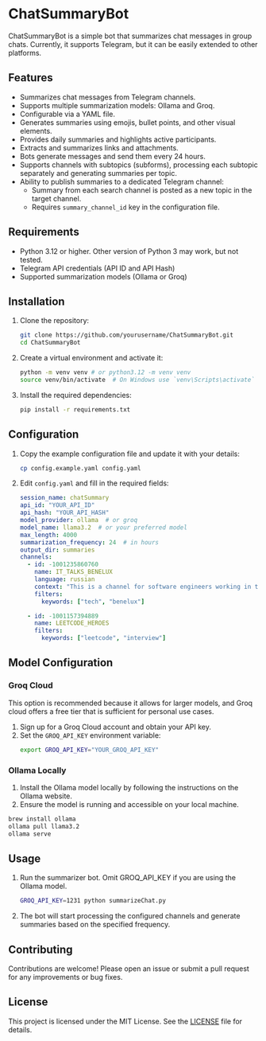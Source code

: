 # ChatSummaryBot

ChatSummaryBot is a simple bot that summarizes chat messages in group chats. Currently, it supports Telegram, but it can be easily extended to other platforms.

## Features

- Summarizes chat messages from Telegram channels.
- Supports multiple summarization models: Ollama and Groq.
- Configurable via a YAML file.
- Generates summaries using emojis, bullet points, and other visual elements.
- Provides daily summaries and highlights active participants.
- Extracts and summarizes links and attachments.
- Bots generate messages and send them every 24 hours.
- Supports channels with subtopics (subforms), processing each subtopic separately and generating summaries per topic.
- Ability to publish summaries to a dedicated Telegram channel:
  - Summary from each search channel is posted as a new topic in the target channel.
  - Requires `summary_channel_id` key in the configuration file.


## Requirements

- Python 3.12 or higher. Other version of Python 3 may work, but not tested.
- Telegram API credentials (API ID and API Hash)
- Supported summarization models (Ollama or Groq)

## Installation

1. Clone the repository:
    ```sh
    git clone https://github.com/yourusername/ChatSummaryBot.git
    cd ChatSummaryBot
    ```

2. Create a virtual environment and activate it:
    ```sh
    python -m venv venv # or python3.12 -m venv venv 
    source venv/bin/activate  # On Windows use `venv\Scripts\activate`
    ```

3. Install the required dependencies:
    ```sh
    pip install -r requirements.txt
    ```

## Configuration

1. Copy the example configuration file and update it with your details:
    ```sh
    cp config.example.yaml config.yaml
    ```

2. Edit `config.yaml` and fill in the required fields:
    ```yaml
    session_name: chatSummary
    api_id: "YOUR_API_ID"
    api_hash: "YOUR_API_HASH"
    model_provider: ollama  # or groq
    model_name: llama3.2  # or your preferred model
    max_length: 4000
    summarization_frequency: 24  # in hours
    output_dir: summaries
    channels:
      - id: -1001235860760
        name: IT_TALKS_BENELUX
        language: russian
        context: "This is a channel for software engineers working in the Benelux region, discussing various topics. The channel contains a lot of non-serious discussion, but it's known to be useful for finding a job or getting real insights."
        filters:
          keywords: ["tech", "benelux"]

      - id: -1001157394889
        name: LEETCODE_HEROES
        filters:
          keywords: ["leetcode", "interview"]
    ```

## Model Configuration

### Groq Cloud
This option is recommended because it allows for larger models, and Groq cloud offers a free tier that is sufficient for personal use cases.

1. Sign up for a Groq Cloud account and obtain your API key.
2. Set the `GROQ_API_KEY` environment variable:
    ```sh
    export GROQ_API_KEY="YOUR_GROQ_API_KEY"
    ```

### Ollama Locally



1. Install the Ollama model locally by following the instructions on the Ollama website.
2. Ensure the model is running and accessible on your local machine.

```sh
brew install ollama
ollama pull llama3.2
ollama serve
```

## Usage

1. Run the summarizer bot. Omit GROQ_API_KEY if you are using the Ollama model.
    ```sh
    GROQ_API_KEY=1231 python summarizeChat.py
    ```

2. The bot will start processing the configured channels and generate summaries based on the specified frequency.

## Contributing

Contributions are welcome! Please open an issue or submit a pull request for any improvements or bug fixes.

## License

This project is licensed under the MIT License. See the [LICENSE](LICENSE) file for details.